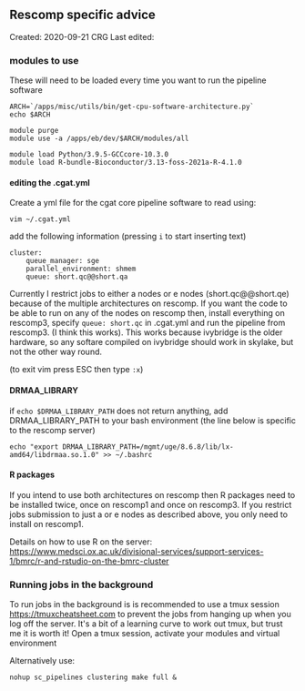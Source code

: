 
## Rescomp specific advice
Created: 2020-09-21 CRG
Last edited:


### modules to use
These will need to be loaded every time you want to run the pipeline software
```
ARCH=`/apps/misc/utils/bin/get-cpu-software-architecture.py`
echo $ARCH

module purge
module use -a /apps/eb/dev/$ARCH/modules/all

module load Python/3.9.5-GCCcore-10.3.0
module load R-bundle-Bioconductor/3.13-foss-2021a-R-4.1.0
```




#### editing the .cgat.yml

Create a yml file for the cgat core pipeline software to read using:

```
vim ~/.cgat.yml
```
add the following information (pressing `i` to start inserting text)
```
cluster:
    queue_manager: sge
    parallel_environment: shmem
    queue: short.qc@@short.qa
```
Currently I restrict jobs to either a nodes or e nodes (short.qc@@short.qe) because of the multiple architectures on rescomp.
If you want the code to be able to run on any of the nodes on rescomp then, install everything on rescomp3, specify `queue: short.qc` in .cgat.yml and run the pipeline from rescomp3. (I think this works).
This works because ivybridge is the older hardware, so any softare compiled on ivybridge should work in skylake, but not the other way round. 

(to exit vim press ESC then type `:x`)

#### DRMAA_LIBRARY

if `echo $DRMAA_LIBRARY_PATH` does not return anything, add DRMAA_LIBRARY_PATH to your bash environment (the line below is specific to the rescomp server)

```
echo "export DRMAA_LIBRARY_PATH=/mgmt/uge/8.6.8/lib/lx-amd64/libdrmaa.so.1.0" >> ~/.bashrc
```

#### R packages
If you intend to use both architectures on rescomp then R packages need to be installed twice, once on rescomp1 and once on rescomp3. If you restrict jobs submission to just a or e nodes as described above, you only need to install on rescomp1.  

Details on how to use R on the server:
https://www.medsci.ox.ac.uk/divisional-services/support-services-1/bmrc/r-and-rstudio-on-the-bmrc-cluster


### Running jobs in the background
To run jobs in the background is is recommended to use a tmux session https://tmuxcheatsheet.com
to prevent the jobs from hanging up when you log off the server. It's a bit of a learning curve to work out tmux, but trust me it is worth it!
Open a tmux session, activate your modules and virtual environment


Alternatively use:
```
nohup sc_pipelines clustering make full &
```
